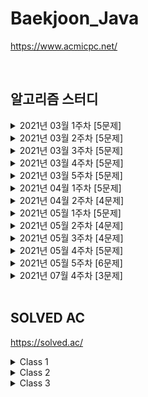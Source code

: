 # Baekjoon_Java

https://www.acmicpc.net/

<br />

## 알고리즘 스터디

<details>
<summary>2021년 03월 1주차 [5문제]</summary>

| 번호  | 티어 | 제목                                                 | 풀이                                     |
| ----- | ---- | ---------------------------------------------------- | ---------------------------------------- |
| 1783  | S4   | [병든 나이트](https://www.acmicpc.net/problem/1783)  | [Java](Java/baekjoon/Problem_1783.java)  |
| 2228  | G5   | [구간나누기](https://www.acmicpc.net/problem/2228)   | [Java](Java/baekjoon/Problem_2228.java)  |
| 2792  | S3   | [보석상자](https://www.acmicpc.net/problem/2792)     | [Java](Java/baekjoon/Problem_2792.java)  |
| 7576  | S1   | [토마토](https://www.acmicpc.net/problem/7576)       | [Java](Java/baekjoon/Problem_7576.java)  |
| 15979 | S2   | [스승님 찾기](https://www.acmicpc.net/problem/15979) | [Java](Java/baekjoon/Problem_15979.java) |

</details>

<details>
<summary>2021년 03월 2주차 [5문제]</summary>

| 번호  | 티어 | 제목                                                   | 풀이                                     |
| ----- | ---- | ------------------------------------------------------ | ---------------------------------------- |
| 1043  | G4   | [거짓말](https://www.acmicpc.net/problem/1043)         | [Java](Java/baekjoon/Problem_1043.java)  |
| 1246  | S5   | [온라인 판매](https://www.acmicpc.net/problem/1246)    | [Java](Java/baekjoon/Problem_1246.java)  |
| 2776  | S4   | [암기왕](https://www.acmicpc.net/problem/2776)         | [Java](Java/baekjoon/Problem_2776.java)  |
| 11048 | S1   | [이동하기](https://www.acmicpc.net/problem/11048)      | [Java](Java/baekjoon/Problem_11048.java) |
| 16931 | S2   | [겉넓이 구하기](https://www.acmicpc.net/problem/16931) | [Java](Java/baekjoon/Problem_16931.java) |

</details>

<details>
<summary>2021년 03월 3주차 [5문제]</summary>

| 번호  | 티어 | 제목                                                | 풀이                                     |
| ----- | ---- | --------------------------------------------------- | ---------------------------------------- |
| 1463  | S3   | [1로 만들기](https://www.acmicpc.net/problem/1463)  | [Java](Java/baekjoon/Problem_1463.java)  |
| 2156  | S1   | [포도주 시식](https://www.acmicpc.net/problem/2156) | [Java](Java/baekjoon/Problem_2156.java)  |
| 5021  | S1   | [왕위 계승](https://www.acmicpc.net/problem/5021)   | [Java](Java/baekjoon/Problem_5021.java)  |
| 6064  | S1   | [카잉 달력 ](https://www.acmicpc.net/problem/6064)  | [Java](Java/baekjoon/Problem_6064.java)  |
| 14391 | G3   | [종이 조각](https://www.acmicpc.net/problem/14391)  | [Java](Java/baekjoon/Problem_14391.java) |

</details>

<details>
<summary>2021년 03월 4주차 [5문제]</summary>

| 번호 | 티어 | 제목                                                     | 풀이                                    |
| ---- | ---- | -------------------------------------------------------- | --------------------------------------- |
| 1058 | S2   | [친구](https://www.acmicpc.net/problem/1058)             | [Java](Java/baekjoon/Problem_1058.java) |
| 1747 | G5   | [소수&팰린드롬](https://www.acmicpc.net/problem/1747)    | [Java](Java/baekjoon/Problem_1747.java) |
| 1753 | G5   | [최단경로](https://www.acmicpc.net/problem/1753)         | [Java](Java/baekjoon/Problem_1753.java) |
| 4781 | G5   | [사탕가게](https://www.acmicpc.net/problem/4781)         | [Java](Java/baekjoon/Problem_4781.java) |
| 7453 | G2   | [합이 0인 네 정수](https://www.acmicpc.net/problem/7453) | [Java](Java/baekjoon/Problem_7453.java) |

</details>

<details>
<summary>2021년 03월 5주차 [5문제]</summary>

| 번호  | 티어 | 제목                                                 | 풀이                                     |
| ----- | ---- | ---------------------------------------------------- | ---------------------------------------- |
| 2011  | S1   | [암호코드](https://www.acmicpc.net/problem/2011)     | [Java](Java/baekjoon/Problem_2011.java)  |
| 2591  | G5   | [숫자카드](https://www.acmicpc.net/problem/2591)     | [Java](Java/baekjoon/Problem_2591.java)  |
| 9663  | G5   | [N-Queen](https://www.acmicpc.net/problem/9663)      | [Java](Java/baekjoon/Problem_9663.java)  |
| 14503 | G5   | [로봇 청소기](https://www.acmicpc.net/problem/14503) | [Java](Java/baekjoon/Problem_14503.java) |
| 16472 | G3   | [고냥이](https://www.acmicpc.net/problem/16472)      | [Java](Java/baekjoon/Problem_16472.java) |

</details>

<details>
<summary>2021년 04월 1주차 [5문제]</summary>

| 번호  | 티어 | 제목                                                       | 풀이                                     |
| ----- | ---- | ---------------------------------------------------------- | ---------------------------------------- |
| 1922  | G4   | [네트워크 연결](https://www.acmicpc.net/problem/1922)      | [Java](Java/baekjoon/Problem_1922.java)  |
| 1991  | S1   | [트리 순회](https://www.acmicpc.net/problem/1991)          | [Java](Java/baekjoon/Problem_1991.java)  |
| 4195  | G2   | [친구 네트워크](https://www.acmicpc.net/problem/4195)      | [Java](Java/baekjoon/Problem_4195.java)  |
| 9177  | G5   | [단어 섞기](https://www.acmicpc.net/problem/9177)          | [Java](Java/baekjoon/Problem_9177.java)  |
| 10424 | S1   | [알고리즘 기말고사](https://www.acmicpc.net/problem/10424) | [Java](Java/baekjoon/Problem_10424.java) |

</details>

<details>
<summary>2021년 04월 2주차 [4문제]</summary>

| 번호  | 티어 | 제목                                                       | 풀이                                     |
| ----- | ---- | ---------------------------------------------------------- | ---------------------------------------- |
| 1041  | S1   | [주사위](https://www.acmicpc.net/problem/1041)             | [Java](Java/baekjoon/Problem_1041.java)  |
| 14171 | S1   | [Cities and States](https://www.acmicpc.net/problem/14171) | [Java](Java/baekjoon/Problem_14171.java) |
| 16234 | G5   | [나무 재테크](https://www.acmicpc.net/problem/16235)       | [Java](Java/baekjoon/Problem_16234.java) |
| 17836 | G5   | [공주님을 구해라!](https://www.acmicpc.net/problem/17836)  | [Java](Java/baekjoon/Problem_17836.java) |

</details>

<details>
<summary>2021년 05월 1주차 [5문제]</summary>

| 번호  | 티어 | 제목                                                                                       | 풀이                                     |
| ----- | ---- | ------------------------------------------------------------------------------------------ | ---------------------------------------- |
| 1005  | G3   | [ACM Craft (미해결)](https://www.acmicpc.net/problem/1005)                                 |
| 1757  | G5   | [달려달려 (미해결)](https://www.acmicpc.net/problem/1757)                                  |
| 11000 | G5   | [강의실 배정](https://www.acmicpc.net/problem/11000)                                       | [Java](Java/baekjoon/Problem_11000.java) |
| 11952 | G1   | [좀비](https://www.acmicpc.net/problem/11952)                                              | [Java](Java/baekjoon/Problem_11952.java) |
| 19582 | G4   | [200년간 폐관수련했더니 PS 최강자가 된 건에 대하여](https://www.acmicpc.net/problem/19582) | [Java](Java/baekjoon/Problem_19582.java) |

</details>

<details>
<summary>2021년 05월 2주차 [4문제]</summary>

| 번호  | 티어 | 제목                                                        | 풀이                                     |
| ----- | ---- | ----------------------------------------------------------- | ---------------------------------------- |
| 1916  | G5   | [최소비용 구하기](https://www.acmicpc.net/problem/1916)     | [Java](Java/baekjoon/Problem_1916.java)  |
| 2618  | P5   | [경찰차 (미해결)](https://www.acmicpc.net/problem/2618)     |
| 10282 | G4   | [해킹](https://www.acmicpc.net/problem/10282)               | [Java](Java/baekjoon/Problem_10282.java) |
| 18235 | G3   | [지금 만나러 갑니다](https://www.acmicpc.net/problem/18235) | [Java](Java/baekjoon/Problem_18235.java) |

</details>

<details>
<summary>2021년 05월 3주차 [4문제]</summary>

| 번호  | 티어 | 제목                                                    | 풀이                                     |
| ----- | ---- | ------------------------------------------------------- | ---------------------------------------- |
| 1647  | G4   | [도시 분할 계획](https://www.acmicpc.net/problem/1647)  | [Java](Java/baekjoon/Problem_1647.java)  |
| 11403 | S1   | [경로찾기](https://www.acmicpc.net/problem/11403)       | [Java](Java/baekjoon/Problem_11403.java) |
| 11725 | S2   | [트리의 부모 찾](https://www.acmicpc.net/problem/11725) | [Java](Java/baekjoon/Problem_11725.java) |
| 15663 | S2   | [N과 M (9)](https://www.acmicpc.net/problem/15663)      | [Java](Java/baekjoon/Problem_15663.java) |

</details>

<details>
<summary>2021년 05월 4주차 [5문제]</summary>

| 번호  | 티어 | 제목                                                             | 풀이                                     |
| ----- | ---- | ---------------------------------------------------------------- | ---------------------------------------- |
| 1389  | S1   | [케빈 베이컨의 6단계 법칙](https://www.acmicpc.net/problem/1389) | [Java](Java/baekjoon/Problem_1389.java)  |
| 1504  | G4   | [특정한 최단 경로](https://www.acmicpc.net/problem/1504)         | [Java](Java/baekjoon/Problem_1504.java)  |
| 2467  | G5   | [용액](https://www.acmicpc.net/problem/2467)                     | [Java](Java/baekjoon/Problem_2467.java)  |
| 9097  | S1   | [Quad Trees](https://www.acmicpc.net/problem/9097)               | [Java](Java/baekjoon/Problem_9097.java)  |
| 17404 | G4   | [RGB거리 2](https://www.acmicpc.net/problem/17404)               | [Java](Java/baekjoon/Problem_17404.java) |

</details>

<details>
<summary>2021년 05월 5주차 [6문제]</summary>

| 번호  | 티어 | 제목                                                                  | 풀이                                     |
| ----- | ---- | --------------------------------------------------------------------- | ---------------------------------------- |
| 1865  | G4   | [웜홀 (미해결)](https://www.acmicpc.net/problem/1865)                 |
| 2098  | G1   | [외판원 순회](https://www.acmicpc.net/problem/2098)                   | [Java](Java/baekjoon/Problem_2098.java)  |
| 9466  | G4   | [텀 프로젝트](https://www.acmicpc.net/problem/9466)                   | [Java](Java/baekjoon/Problem_9466.java)  |
| 12738 | G2   | [가장 긴 증가하는 부분 수열 3](https://www.acmicpc.net/problem/12738) | [Java](Java/baekjoon/Problem_12738.java) |
| 12850 | G1   | [본대 산책 2 (미해결)](https://www.acmicpc.net/problem/12850)         |
| 17143 | G2   | [낚시왕 (미해결)](https://www.acmicpc.net/problem/17143)              |

</details>

<details>
<summary>2021년 07월 4주차 [3문제]</summary>

| 번호  | 티어 | 제목                                                            | 풀이                                     |
| ----- | ---- | --------------------------------------------------------------- | ---------------------------------------- |
| 1300  | G3   | [K번째 수](https://www.acmicpc.net/problem/1300)                | [Java](Java/baekjoon/Problem_1300.java)  |
| 1484  | G4   | [다이어트](https://www.acmicpc.net/problem/1484)                | [Java](Java/baekjoon/Problem_1484.java)  |
| 5529  | G1   | [저택 (미해결)](https://www.acmicpc.net/problem/5529)           |                                          |
| 12744 | G3   | [팬케이스 쌓기 (미해결)](https://www.acmicpc.net/problem/12744) |                                          |
| 12907 | G5   | [동물원](https://www.acmicpc.net/problem/12907)                 | [Java](Java/baekjoon/Problem_12907.java) |
| 14267 | G5   | [회사 문화 1 (미해결)](https://www.acmicpc.net/problem/14267)   |                                          |
| 17616 | G3   | [등수 찾기](https://www.acmicpc.net/problem/17616)              | [Java](Java/baekjoon/Problem_17616.java) |
| 19542 | G4   | [전단지 돌리기 (미해결)](https://www.acmicpc.net/problem/19542) |                                          |

</details>

<br />

## SOLVED AC

https://solved.ac/

<details>
<summary>Class 1</summary>

| 번호 | 티어 | 제목                                           | 풀이                                                                         |
| ---- | ---- | ---------------------------------------------- | ---------------------------------------------------------------------------- |
| 2475 | B5   | [검증수](https://www.acmicpc.net/problem/2475) | [Java](Java/baekjoon/Problem_2475.java) [C++](Cpp/baekjoon/Problem_2475.cpp) |
| 2562 | B2   | [최댓값](https://www.acmicpc.net/problem/2562) | [Java](Java/baekjoon/Problem_2562.java)                                      |
| 2753 | B4   | [윤년](https://www.acmicpc.net/problem/2753)   | [Java](Java/baekjoon/Problem_2753.java)                                      |
| 3052 | B2   | [나머지](https://www.acmicpc.net/problem/3052) | [Java](Java/baekjoon/Problem_3052.java)                                      |

</details>

<details>
<summary>Class 2</summary>

| 번호  | 티어 | 제목                                                            | 풀이                                     |
| ----- | ---- | --------------------------------------------------------------- | ---------------------------------------- |
| 1018  | S5   | [체스판 다시 칠하기](https://www.acmicpc.net/problem/1018)      | [Java](Java/baekjoon/Problem_1018.java)  |
| 1085  | B3   | [직사각형에서 탈출](https://www.acmicpc.net/problem/1085)       | [Java](Java/baekjoon/Problem_1085.java)  |
| 1181  | S5   | [단어 정렬](https://www.acmicpc.net/problem/1181)               | [Java](Java/baekjoon/Problem_1181.java)  |
| 1259  | B1   | [팰린드롬수](https://www.acmicpc.net/problem/1259)              | [Java](Java/baekjoon/Problem_1259.java)  |
| 1436  | S5   | [영화감독 숌](https://www.acmicpc.net/problem/1436)             | [Java](Java/baekjoon/Problem_1436.java)  |
| 1654  | S3   | [랜선 자르기](https://www.acmicpc.net/problem/1654)             | [Java](Java/baekjoon/Problem_1654.java)  |
| 1874  | S3   | [스택 수열](https://www.acmicpc.net/problem/1874)               | [Java](Java/baekjoon/Problem_1874.java)  |
| 1929  | S2   | [소수 구하기](https://www.acmicpc.net/problem/1929)             | [Java](Java/baekjoon/Problem_1929.java)  |
| 1966  | S3   | [프린터 큐](https://www.acmicpc.net/problem/1966)               | [Java](Java/baekjoon/Problem_1966.java)  |
| 1978  | S4   | [소수 찾기](https://www.acmicpc.net/problem/1978)               | [Java](Java/baekjoon/Problem_1978.java)  |
| 2108  | S4   | [통계학](https://www.acmicpc.net/problem/2108)                  | [Java](Java/baekjoon/Problem_2108.java)  |
| 2164  | S4   | [카드2](https://www.acmicpc.net/problem/2164)                   | [Java](Java/baekjoon/Problem_2164.java)  |
| 2231  | B2   | [분해합](https://www.acmicpc.net/problem/2231)                  | [Java](Java/baekjoon/Problem_2231.java)  |
| 2609  | S5   | [최대공약수와 최소공배수](https://www.acmicpc.net/problem/2609) | [Java](Java/baekjoon/Problem_2609.java)  |
| 2751  | S5   | [수 정렬하기 2](https://www.acmicpc.net/problem/2751)           | [Java](Java/baekjoon/Problem_2751.java)  |
| 2775  | B2   | [부녀회장이 될테야](https://www.acmicpc.net/problem/2775)       | [Java](Java/baekjoon/Problem_2775.java)  |
| 2798  | B2   | [블랙잭](https://www.acmicpc.net/problem/2798)                  | [Java](Java/baekjoon/Problem_2798.java)  |
| 2805  | S3   | [나무자르기](https://www.acmicpc.net/problem/2805)              | [Java](Java/baekjoon/Problem_2805.java)  |
| 4153  | B3   | [직각삼각형](https://www.acmicpc.net/problem/4153)              | [Java](Java/baekjoon/Problem_4153.java)  |
| 4949  | S4   | [균형잡힌 세상](https://www.acmicpc.net/problem/4949)           | [Java](Java/baekjoon/Problem_4949.java)  |
| 7568  | S5   | [덩치](https://www.acmicpc.net/problem/7568)                    | [Java](Java/baekjoon/Problem_7568.java)  |
| 10250 | B3   | [ACM 호텔](https://www.acmicpc.net/problem/10250)               | [Java](Java/baekjoon/Problem_10250.java) |
| 10773 | S4   | [제로](https://www.acmicpc.net/problem/10773)                   | [Java](Java/baekjoon/Problem_10773.java) |
| 10814 | S5   | [나이순 정렬](https://www.acmicpc.net/problem/10814)            | [Java](Java/baekjoon/Problem_10814.java) |
| 10816 | S4   | [숫자 카드 2](https://www.acmicpc.net/problem/10816)            | [Java](Java/baekjoon/Problem_10816.java) |
| 10845 | S4   | [큐](https://www.acmicpc.net/problem/10845)                     | [Java](Java/baekjoon/Problem_10845.java) |
| 10866 | S4   | [덱](https://www.acmicpc.net/problem/10866)                     | [Java](Java/baekjoon/Problem_10866.java) |
| 10989 | S5   | [수 정렬하기 3](https://www.acmicpc.net/problem/10989)          | [Java](Java/baekjoon/Problem_10989.java) |
| 11050 | B1   | [이항 계수1](https://www.acmicpc.net/problem/11050)             | [Java](Java/baekjoon/Problem_11050.java) |
| 11650 | S5   | [좌표 정렬하기](https://www.acmicpc.net/problem/11650)          | [Java](Java/baekjoon/Problem_11650.java) |
| 11651 | S5   | [좌표 정렬하기 2](https://www.acmicpc.net/problem/11651)        | [Java](Java/baekjoon/Problem_11651.java) |
| 11866 | S4   | [요세푸스 문제 0](https://www.acmicpc.net/problem/11866)        | [Java](Java/baekjoon/Problem_11866.java) |
| 15829 | B2   | [Hashing](https://www.acmicpc.net/problem/15829)                | [Java](Java/baekjoon/Problem_15829.java) |
| 18111 | S3   | [마인크래프트](https://www.acmicpc.net/problem/18111)           | [Java](Java/baekjoon/Problem_18111.java) |

</details>

<details>
<summary>Class 3</summary>

| 번호 | 티어 | 제목                                                                | 풀이                                    |
| ---- | ---- | ------------------------------------------------------------------- | --------------------------------------- |
| 1003 | S3   | [파보나치 수열](https://www.acmicpc.net/problem/1003)               | [Java](Java/baekjoon/Problem_1003.java) |
| 1012 | S2   | [파보나치 수열](https://www.acmicpc.net/problem/1012)               | [Java](Java/baekjoon/Problem_1012.java) |
| 1074 | S1   | [Z](https://www.acmicpc.net/problem/1074)                           | [Java](Java/baekjoon/Problem_1074.java) |
| 1107 | G5   | [리모컨](https://www.acmicpc.net/problem/1107)                      | [Java](Java/baekjoon/Problem_1107.java) |
| 1260 | S2   | [DFS와 BFS](https://www.acmicpc.net/problem/1260)                   | [Java](Java/baekjoon/Problem_1260.java) |
| 1541 | S2   | [잃어버린 괄호](https://www.acmicpc.net/problem/1541)               | [Java](Java/baekjoon/Problem_1541.java) |
| 1620 | S4   | [나는야 포켓몬 마스터 이다솜](https://www.acmicpc.net/problem/1620) | [Java](Java/baekjoon/Problem_1620.java) |
| 1676 | S4   | [팩토리얼 0의 개수](https://www.acmicpc.net/problem/1676)           | [Java](Java/baekjoon/Problem_1676.java) |
| 1697 | S1   | [숨바꼭질](https://www.acmicpc.net/problem/1697)                    | [Java](Java/baekjoon/Problem_1697.java) |
| 1764 | S4   | [듣보잡](https://www.acmicpc.net/problem/1764)                      | [Java](Java/baekjoon/Problem_1764.java) |
| 1927 | S1   | [최소 힙](https://www.acmicpc.net/problem/1927)                     | [Java](Java/baekjoon/Problem_1927.java) |
| 1931 | S2   | [회의실 배정](https://www.acmicpc.net/problem/1931)                 | [Java](Java/baekjoon/Problem_1931.java) |
| 2606 | S3   | [바이러스](https://www.acmicpc.net/problem/2606)                    | [Java](Java/baekjoon/Problem_2606.java) |
| 2630 | S3   | [색종이 만들기](https://www.acmicpc.net/problem/2630)               | [Java](Java/baekjoon/Problem_2630.java) |
| 7662 | G5   | [이중 우선순위 큐](https://www.acmicpc.net/problem/7662)            | [Java](Java/baekjoon/Problem_7662.java) |

</details>
